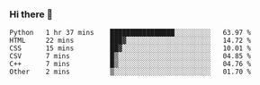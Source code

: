 ### Hi there 👋

<!--START_SECTION:waka-->

```text
Python   1 hr 37 mins    ████████████████░░░░░░░░░   63.97 %
HTML     22 mins         ███▓░░░░░░░░░░░░░░░░░░░░░   14.72 %
CSS      15 mins         ██▓░░░░░░░░░░░░░░░░░░░░░░   10.01 %
CSV      7 mins          █▒░░░░░░░░░░░░░░░░░░░░░░░   04.85 %
C++      7 mins          █▒░░░░░░░░░░░░░░░░░░░░░░░   04.76 %
Other    2 mins          ▒░░░░░░░░░░░░░░░░░░░░░░░░   01.70 %
```

<!--END_SECTION:waka-->
<!--
**Boombag0607/Boombag0607** is a ✨ _special_ ✨ repository because its `README.md` (this file) appears on your GitHub profile.

Here are some ideas to get you started:

- 🔭 I’m currently working on ...
- 🌱 I’m currently learning ...
- 👯 I’m looking to collaborate on ...
- 🤔 I’m looking for help with ...
- 💬 Ask me about ...
- 📫 How to reach me: ...
- 😄 Pronouns: ...
- ⚡ Fun fact: ...
-->

